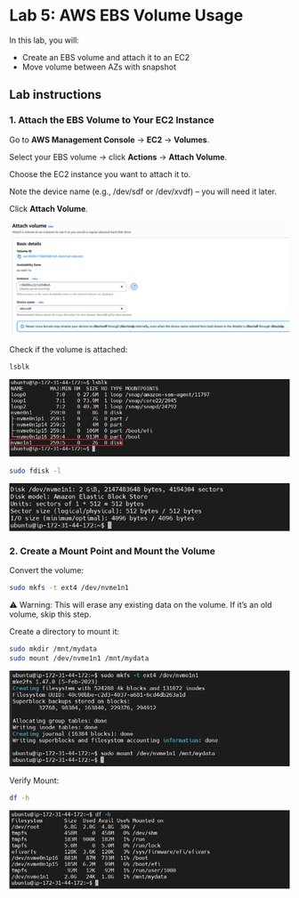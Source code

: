 Lab 5: AWS EBS Volume Usage
=========================================================

In this lab, you will:
+ Create an EBS volume and attach it to an EC2
+ Move volume between AZs with snapshot

## Lab instructions

### 1. Attach the EBS Volume to Your EC2 Instance

Go to **AWS Management Console** → **EC2** → **Volumes**.

Select your EBS volume → click **Actions** → **Attach Volume**.

Choose the EC2 instance you want to attach it to.

Note the device name (e.g., /dev/sdf or /dev/xvdf) – you will need it later.

Click **Attach Volume**.

![](imgs/lab_6_1.PNG)

Check if the volume is attached: 
```bash
lsblk
```
![](imgs/lab_6_2.PNG)

```bash
sudo fdisk -l
```
![](imgs/lab_6_3.PNG)

### 2. Create a Mount Point and Mount the Volume

Convert the volume:
```bash
sudo mkfs -t ext4 /dev/nvme1n1
```
⚠️ Warning: This will erase any existing data on the volume. If it’s an old volume, skip this step.

Create a directory to mount it:
```bash
sudo mkdir /mnt/mydata
sudo mount /dev/nvme1n1 /mnt/mydata
```
![](imgs/lab_6_4.PNG)

Verify Mount:
```bash
df -h
```
![](imgs/lab_6_5.PNG)
